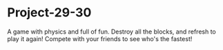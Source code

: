 # Project-29-30
A game with physics and full of fun. Destroy all the blocks, and refresh to play it again! Compete with your friends to see who's the fastest!
